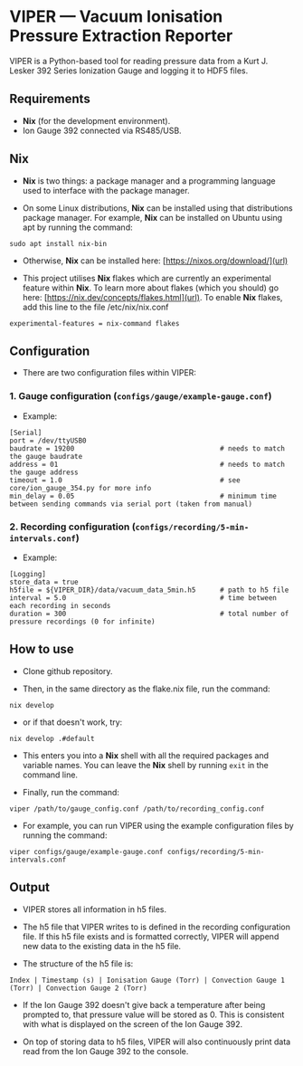 # VIPER — Vacuum Ionisation Pressure Extraction Reporter

VIPER is a Python-based tool for reading pressure data from a Kurt J. Lesker 392 Series Ionization Gauge and logging it to HDF5 files.

## Requirements

- **Nix** (for the development environment).
- Ion Gauge 392 connected via RS485/USB.

## **Nix**

- **Nix** is two things: a package manager and a programming language used to interface with the package manager.

- On some Linux distributions, **Nix** can be installed using that distributions package manager. For example, **Nix** can be installed on Ubuntu using apt by running the command:

```
sudo apt install nix-bin
```

- Otherwise, **Nix** can be installed here: [https://nixos.org/download/](url) 

- This project utilises **Nix** flakes which are currently an experimental feature within **Nix**. To learn more about flakes (which you should) go here: [https://nix.dev/concepts/flakes.html](url). To enable **Nix** flakes, add this line to the file /etc/nix/nix.conf

```
experimental-features = nix-command flakes
```

## Configuration

- There are two configuration files within VIPER:

### 1. Gauge configuration (```configs/gauge/example-gauge.conf```)  

- Example:

```
[Serial]
port = /dev/ttyUSB0
baudrate = 19200                                    # needs to match the gauge baudrate
address = 01                                        # needs to match the gauge address
timeout = 1.0                                       # see core/ion_gauge_354.py for more info
min_delay = 0.05                                    # minimum time between sending commands via serial port (taken from manual)
```

### 2. Recording configuration (```configs/recording/5-min-intervals.conf```)

- Example:

```
[Logging]
store_data = true
h5file = ${VIPER_DIR}/data/vacuum_data_5min.h5      # path to h5 file
interval = 5.0                                      # time between each recording in seconds
duration = 300                                      # total number of pressure recordings (0 for infinite)
```

## How to use

- Clone github repository.

- Then, in the same directory as the flake.nix file, run the command:

```
nix develop
```

- or if that doesn't work, try:

```
nix develop .#default
```

- This enters you into a **Nix** shell with all the required packages and variable names. You can leave the **Nix** shell by running ```exit``` in the command line.

- Finally, run the command:

```
viper /path/to/gauge_config.conf /path/to/recording_config.conf
```

- For example, you can run VIPER using the example configuration files by running the command:

```
viper configs/gauge/example-gauge.conf configs/recording/5-min-intervals.conf
```

## Output
 
- VIPER stores all information in h5 files. 

- The h5 file that VIPER writes to is defined in the recording configuration file. If this h5 file exists and is formatted correctly, VIPER will append new data to the existing data in the h5 file.

- The structure of the h5 file is:

```
Index | Timestamp (s) | Ionisation Gauge (Torr) | Convection Gauge 1 (Torr) | Convection Gauge 2 (Torr)
```

- If the Ion Gauge 392 doesn't give back a temperature after being prompted to, that pressure value will be stored as 0. This is consistent with what is displayed on the screen of the Ion Gauge 392. 

- On top of storing data to h5 files, VIPER will also continuously print data read from the Ion Gauge 392 to the console.

